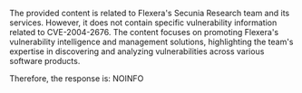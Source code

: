 The provided content is related to Flexera's Secunia Research team and its services. However, it does not contain specific vulnerability information related to CVE-2004-2676. The content focuses on promoting Flexera's vulnerability intelligence and management solutions, highlighting the team's expertise in discovering and analyzing vulnerabilities across various software products.

Therefore, the response is: NOINFO